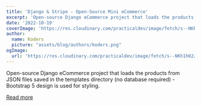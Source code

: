 ```yaml
---
title: 'Django & Stripe - Open-Source Mini eCommerce'
excerpt: 'Open-source Django eCommerce project that loads the products from JSON files saved in the templates directory (no database required) - Bootstrap 5 design is used for styling.'
date: '2022-10-19'
coverImage: 'https://res.cloudinary.com/practicaldev/image/fetch/s--NKh1h02z--/c_imagga_scale,f_auto,fl_progressive,h_420,q_auto,w_1000/https://dev-to-uploads.s3.amazonaws.com/uploads/articles/a18gixmhgq6wewo7ch2k.jpg'
author:
  name: Koders
  picture: "assets/blog/authors/koders.png"
ogImage:
  url: 'https://res.cloudinary.com/practicaldev/image/fetch/s--NKh1h02z--/c_imagga_scale,f_auto,fl_progressive,h_420,q_auto,w_1000/https://dev-to-uploads.s3.amazonaws.com/uploads/articles/a18gixmhgq6wewo7ch2k.jpg'
---
```


Open-source Django eCommerce project that loads the products from JSON files saved in the templates directory (no database required) - Bootstrap 5 design is used for styling.

[Read more](https://dev.to/sm0ke/django-stripe-open-source-mini-ecommerce-3o5j)
